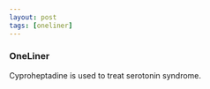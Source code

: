 ```yaml
---
layout: post
tags: [oneliner]
---
```



### OneLiner

Cyproheptadine is used to treat serotonin syndrome.
